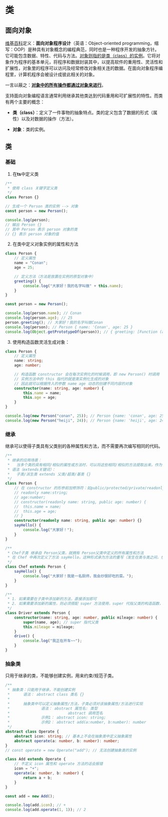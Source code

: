 # 类

## 面向对象

[维基百科](https://zh.wikipedia.org/zh-my/%E9%9D%A2%E5%90%91%E5%AF%B9%E8%B1%A1%E7%A8%8B%E5%BA%8F%E8%AE%BE%E8%AE%A1)定义：**面向对象程序设计**（英语：Object-oriented programming，缩写：OOP）是种具有对象概念的编程典范，同时也是一种程序开发的抽象方针。它可能包含数据、特性、代码与方法。<u>对象则指的是类（class）的实例</u>。它将对象作为程序的基本单元，将程序和数据封装其中，以提高软件的重用性、灵活性和扩展性，对象里的程序可以访问及经常修改对象相关连的数据。在面向对象程序编程里，计算机程序会被设计成彼此相关的对象。

一言以蔽之：<u>**对象中的所有操作都通过对象来进行**</u>。

支持面向对象编程语言通常利用继承其他类达到代码重用和可扩展性的特性。而类有两个主要的概念：

- **类（class）**：定义了一件事物的抽象特点。类的定义包含了数据的形式（属性）以及对数据的操作（方法）。

- **对象**：类的实例。

## 类

### 基础

1. 在**ts**中定义类

```ts
/**
 * 使用 class 关键字定义类
 */
class Person {}

// 生成一个 Person 类的实例 --> 对象
const person = new Person();

console.log(person);
// 输出 Person {}
// 其中 Person 表示 person 对象的类
// {} 表示 person 对象的值
```

2. 在类中定义对象实例的属性和方法

```ts
class Person {
	// 定义属性
	name = "Conan";
	age = 25;

	// 定义方法（方法是放置在实例的原型对象中）
	greeting() {
		console.log("大家好！我的名字叫做" + this.name);
	}
}

const person = new Person();

console.log(person.name); // Conan
console.log(person.age); // 25
person.greeting(); // 大家好！我的名字叫做Conan
console.log(person); // Person { name: 'Conan', age: 25 }
console.log(Object.getPrototypeOf(person)); // { greeting: [Function (anonymous)] }
```

3. 使用构造函数灵活生成对象：

```ts
class Person {
	// 定义属性
	name: string;
	age: number;

	// 构造函数 constructor 会在每次实例化的时候调用，即 new Person() 时调用
	// 实例方法中的 this 指代的就是类实例化生成的对象
	// 因此就可以根据传入的参数 name age 动态的创建不同内容的对象
	constructor(name: string, age: number) {
		this.name = name;
		this.age = age;
	}
}

console.log(new Person("conan", 25)); // Person {name: 'conan', age: 25}
console.log(new Person("heiji", 24)); // Person {name: 'heiji', age: 24}
```

### 继承

继承可以使得子类具有父类别的各种属性和方法，而不需要再次编写相同的代码。

```ts
/**
 * 继承的应用场景：
 * 	 当多个类的具有相同/相似的属性或方法时，可以将这些相同/相似的方法提取出来，作为一个父类/超类/基类
 * 语法（extends关键词）：
 * 	 子类/派生类 extends 父类/超类/基类 {}
 */
class Person {
	// 在 constructor 的形参前加修饰符：如public/protected/private/readonly 时，相当于在类中声明并修饰了 同形参名的属性，并且会在构造函数中自动执行 this.属性名 = 形参
	// readonly name:string;
	// age:number;
	// constructor(readonly name: string, public age: number) {
	// 	this.name = name;
	// 	this.age = age;
	// }
	constructor(readonly name: string, public age: number) {}
	sayHello() {
		console.log("大家好！");
	}
}

/**
 * Chef子类 继承自 Person父类，就拥有 Person父类中定义的所有属性和方法
 * 在 Chef 中再次定义了方法 sayHello，这种形式承为方法的重写（发生在类与类之间，也称为多态）
 */
class Chef extends Person {
	sayHello() {
		console.log("大家好！我是一名厨师，我会炒很好吃的菜。");
	}
}

/**
 * 1. 如果需要在子类中添加新的方法，直接添加即可
 * 2. 如果需要添加新的属性，则必须搭配 super 方法使用，super 代指父类的构造函数，并且子类中只要写了构造函数，就必须调用 super 函数
 */
class Driver extends Person {
	constructor(name: string, age: number, public mileage: number) {
		super(name, age); // super 指代父类
		this.mileage = mileage;
	}
	drive() {
		console.log("我正在开车~~");
	}
}
```

### 抽象类

只用于继承的类，不能够创建实例，用来约束/规范子类。

```ts
/**
 * 抽象类：只能用于继承，不能创建实例
 * 		语法： abstract class 类名 {}
 *
 * 		抽象类中可以定义抽象属性/方法，子类必须对该抽象属性/方法进行实现
 *				语法： abstract 属性名: 类型
 * 							abstract 调用签名
 * 				示例1： abstract icon: string;
 * 				示例2： abstract add(a:number, b:number): number
 */
abstract class Operate {
	abstract icon: string; // 基本上不会在抽象类中定义抽象属性
	abstract operate(a: number, b: number): number;
}
// const operate = new Operate("add"); // 无法创建抽象类的实例

class Add extends Operate {
	// 不定义 icon 属性和 operate 方法的话会报错
	icon = "+";
	operate(a: number, b: number) {
		return a + b;
	}
}

const add = new Add();

console.log(add.icon); // +
console.log(add.operate(1, 1)); // 2
```
